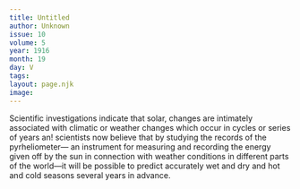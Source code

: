 ```yaml
---
title: Untitled
author: Unknown
issue: 10
volume: 5
year: 1916
month: 19
day: V
tags:
layout: page.njk
image:
---
```

Scientific investigations indicate that solar, changes are intimately associated with climatic or weather changes which occur in cycles or series of years an! scientists now believe that by studying the records of the pyrheliometer— an instrument for measuring and recording the energy given off by the sun in connection with weather conditions in different parts of the world—it will be possible to predict accurately wet and dry and hot and cold seasons several years in advance.    

